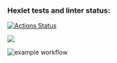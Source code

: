 ### Hexlet tests and linter status:
[![Actions Status](https://github.com/xemyleigh/frontend-project-lvl1/workflows/hexlet-check/badge.svg)](https://github.com/xemyleigh/frontend-project-lvl1/actions)

<a href="https://codeclimate.com/github/codeclimate/codeclimate/maintainability"><img src="https://api.codeclimate.com/v1/badges/a99a88d28ad37a79dbf6/maintainability" /></a>

![example workflow](https://github.com/xemyleigh/frontend-project-lvl1/actions/workflows/github-actions-demo.yml/badge.svg)